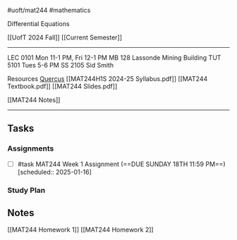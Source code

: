 #uoft/mat244 #mathematics 

Differential Equations

[[UofT 2024 Fall]]
[[Current Semester]]

---
LEC 0101
	Mon 11-1 PM, Fri 12-1 PM
	MB 128
	Lassonde Mining Building
TUT 5101 
	Tues 5-6 PM
	SS 2105
	Sid Smith

Resources 
	[Quercus](https://q.utoronto.ca/courses/381675)
	[[MAT244H1S 2024-25 Syllabus.pdf]]
	[[MAT244 Textbook.pdf]]
	[[MAT244 Slides.pdf]]

[[MAT244 Notes]]

---

## Tasks
### Assignments
- [ ] #task MAT244 Week 1 Assignment (==DUE SUNDAY 18TH 11:59 PM==) [scheduled:: 2025-01-16] 

### Study Plan

## Notes
[[MAT244 Homework 1]]
[[MAT244 Homework 2]]